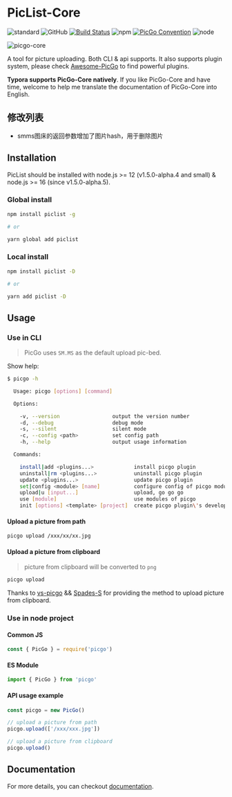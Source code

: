 # PicList-Core

![standard](https://img.shields.io/badge/code%20style-standard-green.svg?style=flat-square)
![GitHub](https://img.shields.io/github/license/mashape/apistatus.svg?style=flat-square)
[![Build Status](https://img.shields.io/endpoint.svg?url=https%3A%2F%2Factions-badge.atrox.dev%2Fpicgo%2Fpicgo-core%2Fbadge%3Fref%3Dmaster&style=flat-square)](https://actions-badge.atrox.dev/picgo/picgo-core/goto?ref=master)
![npm](https://img.shields.io/npm/v/picgo.svg?style=flat-square)
[![PicGo Convention](https://img.shields.io/badge/picgo-convention-blue.svg?style=flat-square)](https://github.com/PicGo/bump-version)
![node](https://img.shields.io/badge/node-%3E%3D12.0.0-blue?style=flat-square)

![picgo-core](https://cdn.jsdelivr.net/gh/Molunerfinn/test/picgo/picgo-core-fix.jpg)

A tool for picture uploading. Both CLI & api supports. It also supports plugin system, please check [Awesome-PicGo](https://github.com/PicGo/Awesome-PicGo) to find powerful plugins.

**Typora supports PicGo-Core natively**. If you like PicGo-Core and have time, welcome to help me translate the documentation of PicGo-Core into English.

## 修改列表

* smms图床的返回参数增加了图片hash，用于删除图片

## Installation

PicList should be installed with node.js >= 12 (v1.5.0-alpha.4 and small) & node.js >= 16 (since v1.5.0-alpha.5).

### Global install

```bash
npm install piclist -g

# or

yarn global add piclist
```

### Local install

```bash
npm install piclist -D

# or

yarn add piclist -D
```

## Usage

### Use in CLI

> PicGo uses `SM.MS` as the default upload pic-bed.

Show help:

```bash
$ picgo -h

  Usage: picgo [options] [command]

  Options:

    -v, --version                 output the version number
    -d, --debug                   debug mode
    -s, --silent                  silent mode
    -c, --config <path>           set config path
    -h, --help                    output usage information

  Commands:

    install|add <plugins...>             install picgo plugin
    uninstall|rm <plugins...>            uninstall picgo plugin
    update <plugins...>                  update picgo plugin
    set|config <module> [name]           configure config of picgo modules
    upload|u [input...]                  upload, go go go
    use [module]                         use modules of picgo
    init [options] <template> [project]  create picgo plugin\'s development templates
```

#### Upload a picture from path

```bash
picgo upload /xxx/xx/xx.jpg
```

#### Upload a picture from clipboard

> picture from clipboard will be converted to `png`

```bash
picgo upload
```

Thanks to [vs-picgo](https://github.com/Spades-S/vs-picgo) && [Spades-S](https://github.com/Spades-S) for providing the method to upload picture from clipboard.

### Use in node project

#### Common JS

```js
const { PicGo } = require('picgo')
```

#### ES Module

```js
import { PicGo } from 'picgo'
```

#### API usage example

```js
const picgo = new PicGo()

// upload a picture from path
picgo.upload(['/xxx/xxx.jpg'])

// upload a picture from clipboard
picgo.upload()
```

## Documentation

For more details, you can checkout [documentation](https://picgo.github.io/PicGo-Core-Doc/).

